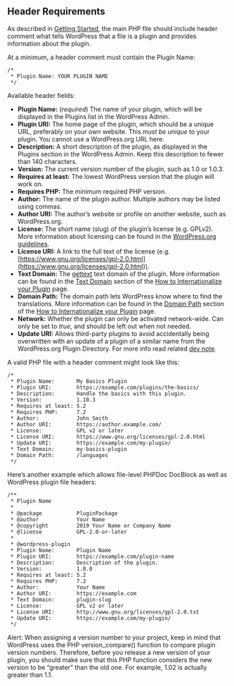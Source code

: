Header Requirements
-------------------

As described in [Getting Started](https://developer.wordpress.org/plugins/plugin-basics/#getting-started), the main PHP file should include header comment what tells WordPress that a file is a plugin and provides information about the plugin.

At a minimum, a header comment must contain the Plugin Name:

    /*
     * Plugin Name: YOUR PLUGIN NAME
     */

Available header fields:

*   **Plugin Name:** (_required_) The name of your plugin, which will be displayed in the Plugins list in the WordPress Admin.
*   **Plugin URI:** The home page of the plugin, which should be a unique URL, preferably on your own website. This _must be unique_ to your plugin. You cannot use a WordPress.org URL here.
*   **Description:** A short description of the plugin, as displayed in the Plugins section in the WordPress Admin. Keep this description to fewer than 140 characters.
*   **Version:** The current version number of the plugin, such as 1.0 or 1.0.3.
*   **Requires at least:** The lowest WordPress version that the plugin will work on.
*   **Requires PHP:** The minimum required PHP version.
*   **Author:** The name of the plugin author. Multiple authors may be listed using commas.
*   **Author URI:** The author’s website or profile on another website, such as WordPress.org.
*   **License:** The short name (slug) of the plugin’s license (e.g. GPLv2). More information about licensing can be found in the [WordPress.org guidelines](https://developer.wordpress.org/plugins/wordpress-org/detailed-plugin-guidelines/#1-plugins-must-be-compatible-with-the-gnu-general-public-license).
*   **License URI:** A link to the full text of the license (e.g. [https://www.gnu.org/licenses/gpl-2.0.html](https://www.gnu.org/licenses/gpl-2.0.html)).
*   **Text Domain:** The [gettext](https://www.gnu.org/software/gettext/) text domain of the plugin. More information can be found in the [Text Domain](https://developer.wordpress.org/plugins/internationalization/how-to-internationalize-your-plugin/#text-domains) section of the [How to Internationalize your Plugin](https://developer.wordpress.org/plugins/internationalization/how-to-internationalize-your-plugin/) page.
*   **Domain Path:** The domain path lets WordPress know where to find the translations. More information can be found in the [Domain Path](https://developer.wordpress.org/plugins/internationalization/how-to-internationalize-your-plugin/#domain-path) section of the [How to Internationalize your Plugin](https://developer.wordpress.org/plugins/internationalization/how-to-internationalize-your-plugin/) page.
*   **Network:** Whether the plugin can only be activated network-wide. Can only be set to _true_, and should be left out when not needed.
*   **Update URI:** Allows third-party plugins to avoid accidentally being overwritten with an update of a plugin of a similar name from the WordPress.org Plugin Directory. For more info read related [dev note](https://make.wordpress.org/core/2021/06/29/introducing-update-uri-plugin-header-in-wordpress-5-8/).

A valid PHP file with a header comment might look like this:

    /*
     * Plugin Name:       My Basics Plugin
     * Plugin URI:        https://example.com/plugins/the-basics/
     * Description:       Handle the basics with this plugin.
     * Version:           1.10.3
     * Requires at least: 5.2
     * Requires PHP:      7.2
     * Author:            John Smith
     * Author URI:        https://author.example.com/
     * License:           GPL v2 or later
     * License URI:       https://www.gnu.org/licenses/gpl-2.0.html
     * Update URI:        https://example.com/my-plugin/
     * Text Domain:       my-basics-plugin
     * Domain Path:       /languages
     */

Here’s another example which allows file-level PHPDoc DocBlock as well as WordPress plugin file headers:

    /**
     * Plugin Name
     *
     * @package           PluginPackage
     * @author            Your Name
     * @copyright         2019 Your Name or Company Name
     * @license           GPL-2.0-or-later
     *
     * @wordpress-plugin
     * Plugin Name:       Plugin Name
     * Plugin URI:        https://example.com/plugin-name
     * Description:       Description of the plugin.
     * Version:           1.0.0
     * Requires at least: 5.2
     * Requires PHP:      7.2
     * Author:            Your Name
     * Author URI:        https://example.com
     * Text Domain:       plugin-slug
     * License:           GPL v2 or later
     * License URI:       http://www.gnu.org/licenses/gpl-2.0.txt
     * Update URI:        https://example.com/my-plugin/
     */

Alert: When assigning a version number to your project, keep in mind that WordPress uses the PHP version\_compare() function to compare plugin version numbers. Therefore, before you release a new version of your plugin, you should make sure that this PHP function considers the new version to be “greater” than the old one. For example, 1.02 is actually greater than 1.1.